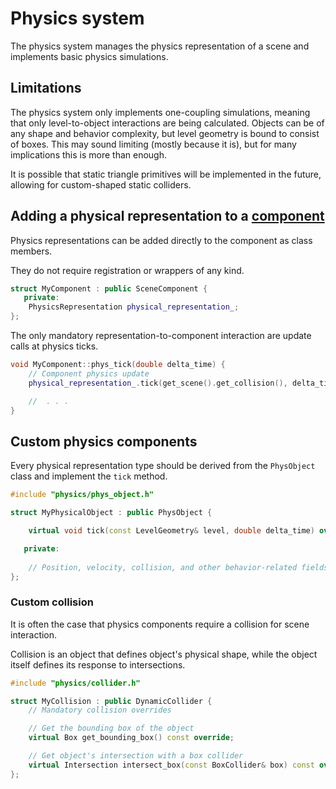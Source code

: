 # Physics system

The physics system manages the physics representation of a scene and implements basic physics simulations.

## Limitations

The physics system only implements one-coupling simulations, meaning that only level-to-object interactions are being calculated.
Objects can be of any shape and behavior complexity, but level geometry is bound to consist of boxes.
This may sound limiting (mostly because it is), but for many implications this is more than enough.

It is possible that static triangle primitives will be implemented in the future, allowing for custom-shaped static colliders.

## Adding a physical representation to a [component](./../logics/CORE.md)

Physics representations can be added directly to the component as class members.

They do not require registration or wrappers of any kind.

```C++
struct MyComponent : public SceneComponent {
   private:
    PhysicsRepresentation physical_representation_;
};
```

The only mandatory representation-to-component interaction are update calls at physics ticks.

```C++
void MyComponent::phys_tick(double delta_time) {
    // Component physics update
    physical_representation_.tick(get_scene().get_collision(), delta_time);

    //  . . .
}
```

## Custom physics components

Every physical representation type should be derived from the `PhysObject` class and implement the `tick` method.

```C++
#include "physics/phys_object.h"

struct MyPhysicalObject : public PhysObject {

    virtual void tick(const LevelGeometry& level, double delta_time) override;

   private:
    
    // Position, velocity, collision, and other behavior-related fields
};
```

### Custom collision

It is often the case that physics components require a collision for scene interaction.

Collision is an object that defines object's physical shape, while the object itself defines its response to intersections.

```C++
#include "physics/collider.h"

struct MyCollision : public DynamicCollider {
    // Mandatory collision overrides

    // Get the bounding box of the object
    virtual Box get_bounding_box() const override;

    // Get object's intersection with a box collider
    virtual Intersection intersect_box(const BoxCollider& box) const override;
};
```
